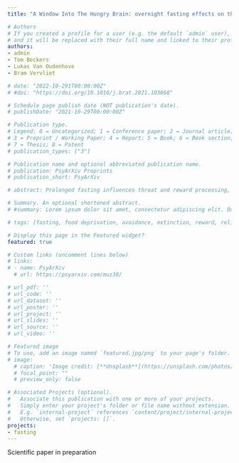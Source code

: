 ```yaml
---
title: "A Window Into The Hungry Brain: overnight fasting effects on the neurobiology of avoidance learning and relief -- Scientific paper in preparation"

# Authors
# If you created a profile for a user (e.g. the default `admin` user), write the username (folder name) here 
# and it will be replaced with their full name and linked to their profile.
authors:
- admin
- Tom Beckers
- Lukas Van Oudenhove
- Bram Vervliet

# date: "2022-10-291T00:00:00Z"
# #doi: "https://doi.org/10.1016/j.brat.2021.103868"

# Schedule page publish date (NOT publication's date).
# publishDate: "2021-10-29T00:00:00Z"

# Publication type.
# Legend: 0 = Uncategorized; 1 = Conference paper; 2 = Journal article;
# 3 = Preprint / Working Paper; 4 = Report; 5 = Book; 6 = Book section;
# 7 = Thesis; 8 = Patent
# publication_types: ["3"]

# Publication name and optional abbreviated publication name.
# publication: PsyArXiv Preprints
# publication_short: PsyArXiv

# abstract: Prolonged fasting influences threat and reward processing, two fundamental systems underpinning adaptive behaviors. In animals, overnight fasting sensitizes the mesolimbic-dopaminergic activity governing avoidance, reward, and fear-extinction learning. Despite evidence that overnight fasting may also affect reward and fear learning in humans, effects on human avoidance learning have not been studied yet. Here, we examined the effects of 16h-overnight fasting on instrumental avoidance and relief from threat omission. To this end, 50 healthy women were randomly assigned to a fasting (N=25) or a re-feeding group (N=25) and performed an Avoidance-Relief Task. We found that fasting decreases unnecessary avoidance during signaled safety; this effect was mediated via a reduction in relief pleasantness during signaled absence of threat. A fasting-induced reduction in relief was also found during fear extinction learning. We conclude that fasting optimizes avoidance and safety learning. Future studies should test whether these effects also hold for anxious individuals.

# Summary. An optional shortened abstract.
# #summary: Lorem ipsum dolor sit amet, consectetur adipiscing elit. Duis posuere tellus ac convallis placerat. Proin tincidunt magna sed ex sollicitudin condimentum.

# tags: [fasting, food deprivation, avoidance, extinction, reward, relief, anxiety]

# Display this page in the Featured widget?
featured: true

# Custom links (uncomment lines below)
# links:
# - name: PsyArXiv
  # url: https://psyarxiv.com/muz38/

# url_pdf: ''
# url_code: ''
# url_dataset: ''
# url_poster: ''
# url_project: ''
# url_slides: ''
# url_source: ''
# url_video: ''

# Featured image
# To use, add an image named `featured.jpg/png` to your page's folder. 
# image:
  # caption: 'Image credit: [**Unsplash**](https://unsplash.com/photos/pLCdAaMFLTE)'
  # focal_point: ""
  # preview_only: false

# Associated Projects (optional).
#   Associate this publication with one or more of your projects.
#   Simply enter your project's folder or file name without extension.
#   E.g. `internal-project` references `content/project/internal-project/index.md`.
#   Otherwise, set `projects: []`.
projects:
- fasting
---
```

Scientific paper in preparation
